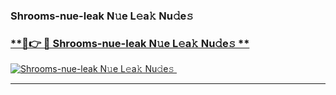 ### Shrooms-nue-leak N𝚞e L𝚎a𝚔 Nu𝚍e𝚜   

### [ **🔗👉 🔴 Shrooms-nue-leak N𝚞e L𝚎a𝚔 Nu𝚍e𝚜 **](https://taap.it/xNRuk4)  

[![Shrooms-nue-leak N𝚞e L𝚎a𝚔 Nu𝚍e𝚜 ](https://i.imgur.com/0qMVB7G.gif)](https://taap.it/xNRuk4)  

___  
